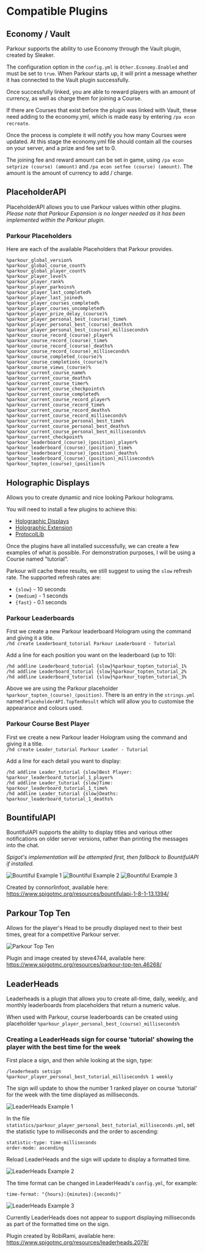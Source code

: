 Compatible Plugins
======

## Economy / Vault

Parkour supports the ability to use Economy through the Vault plugin, created by Sleaker.

The configuration option in the `config.yml` is `Other.Economy.Enabled` and must be set to `true`. When Parkour starts up, it will print a message whether it has connected to the Vault plugin successfully.

Once successfully linked, you are able to reward players with an amount of currency, as well as charge them for joining a Course.

If there are Courses that exist before the plugin was linked with Vault, these need adding to the economy.yml, which is made easy by entering `/pa econ recreate`.

Once the process is complete it will notify you how many Courses were updated. At this stage the economy.yml file should contain all the courses on your server, and a prize and fee set to 0.

The joining fee and reward amount can be set in game, using `/pa econ setprize (course) (amount)` and `/pa econ setfee (course) (amount)`. The amount is the amount of currency to add / charge.

## PlaceholderAPI

PlaceholderAPI allows you to use Parkour values within other plugins.  
_Please note that Parkour Expansion is no longer needed as it has been implemented within the Parkour plugin._

### Parkour Placeholders

Here are each of the available Placeholders that Parkour provides.

```
%parkour_global_version%
%parkour_global_course_count%
%parkour_global_player_count%
%parkour_player_level%
%parkour_player_rank%
%parkour_player_parkoins%
%parkour_player_last_completed%
%parkour_player_last_joined%
%parkour_player_courses_completed%
%parkour_player_courses_uncompleted%
%parkour_player_prize_delay_(course)%
%parkour_player_personal_best_(course)_time%
%parkour_player_personal_best_(course)_deaths%
%parkour_player_personal_best_(course)_milliseconds%
%parkour_course_record_(course)_player%
%parkour_course_record_(course)_time%
%parkour_course_record_(course)_deaths%
%parkour_course_record_(course)_milliseconds%
%parkour_course_completed_(course)%
%parkour_course_completions_(course)%
%parkour_course_views_(course)%
%parkour_current_course_name%
%parkour_current_course_deaths%
%parkour_current_course_timer%
%parkour_current_course_checkpoints%
%parkour_current_course_completed%
%parkour_current_course_record_player%
%parkour_current_course_record_time%
%parkour_current_course_record_deaths%
%parkour_current_course_record_milliseconds%
%parkour_current_course_personal_best_time%
%parkour_current_course_personal_best_deaths%
%parkour_current_course_personal_best_milliseconds%
%parkour_current_checkpoint%
%parkour_leaderboard_(course)_(position)_player%
%parkour_leaderboard_(course)_(position)_time%
%parkour_leaderboard_(course)_(position)_deaths%
%parkour_leaderboard_(course)_(position)_milliseconds%
%parkour_topten_(course)_(position)%
```

## Holographic Displays

Allows you to create dynamic and nice looking Parkour holograms.

You will need to install a few plugins to achieve this:
* [Holographic Displays](https://dev.bukkit.org/projects/holographic-displays?gameCategorySlug=bukkit-plugins&projectID=75097)
* [Holographic Extension](https://www.spigotmc.org/resources/holographic-extension.18461/)
* [ProtocolLib](https://www.spigotmc.org/resources/protocollib.1997/)

Once the plugins have all installed successfully, we can create a few examples of what is possible. For demonstration purposes, I will be using a Course named "tutorial".

Parkour will cache these results, we still suggest to using the `slow` refresh rate. The supported refresh rates are:
* `{slow}` - 10 seconds
* `{medium}` - 1 seconds
* `{fast}` - 0.1 seconds

### Parkour Leaderboards
First we create a new Parkour leaderboard Hologram using the command and giving it a title.  
`/hd create Leaderboard_tutorial Parkour Leaderboard - Tutorial`

Add a line for each position you want on the leaderboard (up to 10):

`/hd addline Leaderboard_tutorial {slow}%parkour_topten_tutorial_1%`  
`/hd addline Leaderboard_tutorial {slow}%parkour_topten_tutorial_2%`  
`/hd addline Leaderboard_tutorial {slow}%parkour_topten_tutorial_3%`

Above we are using the Parkour placeholder `%parkour_topten_(course)_(position)`.
There is an entry in the `strings.yml` named `PlaceholderAPI.TopTenResult` which will allow you to customise the appearance and colours used.

### Parkour Course Best Player
First we create a new Parkour leader Hologram using the command and giving it a title.  
`/hd create Leader_tutorial Parkour Leader - Tutorial`

Add a line for each detail you want to display:

`/hd addline Leader_tutorial {slow}Best Player: %parkour_leaderboard_tutorial_1_player%`  
`/hd addline Leader_tutorial {slow}Time: %parkour_leaderboard_tutorial_1_time%`  
`/hd addline Leader_tutorial {slow}Deaths: %parkour_leaderboard_tutorial_1_deaths%`

## BountifulAPI

BountifulAPI supports the ability to display titles and various other notifications on older server versions, rather than printing the messages into the chat.

_Spigot's implementation will be attempted first, then fallback to BountifulAPI if installed._

![Bountiful Example 1](https://i.imgur.com/E8BighB.png "Bountiful Example 1")
![Bountiful Example 2](https://i.imgur.com/fDsUmHV.png "Bountiful Example 2")
![Bountiful Example 3](https://i.imgur.com/bRvhdp8.png "Bountiful Example 3")

Created by connorlinfoot, available here: https://www.spigotmc.org/resources/bountifulapi-1-8-1-13.1394/


## Parkour Top Ten

Allows for the player's Head to be proudly displayed next to their best times, great for a competitive Parkour server.

![Parkour Top Ten](https://i.imgur.com/c2n6QUM.png "Parkour Top Ten")

Plugin and image created by steve4744, available here: https://www.spigotmc.org/resources/parkour-top-ten.46268/


## LeaderHeads

Leaderheads is a plugin that allows you to create all-time, daily, weekly, and monthly leaderboards from placeholders that return a numeric value.

When used with Parkour, course leaderboards can be created using placeholder `%parkour_player_personal_best_(course)_milliseconds%`

### Creating a LeaderHeads sign for course 'tutorial' showing the player with the best time for the week
First place a sign, and then while looking at the sign, type:

`/leaderheads setsign %parkour_player_personal_best_tutorial_milliseconds% 1 weekly`

The sign will update to show the number 1 ranked player on course 'tutorial' for the week with the time displayed as milliseconds.

![LeaderHeads Example 1](https://i.imgur.com/LTJ9Dw3.png "LeaderHeads Example 1")

In the file `statistics/parkour_player_personal_best_tutorial_milliseconds.yml`, set the statistic type to milliseconds and the order to ascending:

```
statistic-type: time-milliseconds
order-mode: ascending
```

Reload LeaderHeads and the sign will update to display a formatted time.

![LeaderHeads Example 2](https://i.imgur.com/swbtPkt.png "LeaderHeads Example 2")

The time format can be changed in LeaderHeads's `config.yml`, for example:

`time-format: "{hours}:{minutes}:{seconds}"`

![LeaderHeads Example 3](https://i.imgur.com/XzwLLSL.png "LeaderHeads Example 3")

Currently LeaderHeads does not appear to support displaying milliseconds as part of the formatted time on the sign.

Plugin created by RobiRami, available here: https://www.spigotmc.org/resources/leaderheads.2079/
